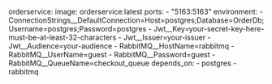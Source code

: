 orderservice:
  image: orderservice:latest
  ports:
    - "5163:5163"
  environment:
    - ConnectionStrings__DefaultConnection=Host=postgres;Database=OrderDb;Username=postgres;Password=postgres
    - Jwt__Key=your-secret-key-here-must-be-at-least-32-characters
    - Jwt__Issuer=your-issuer
    - Jwt__Audience=your-audience
    - RabbitMQ__HostName=rabbitmq
    - RabbitMQ__UserName=guest
    - RabbitMQ__Password=guest
    - RabbitMQ__QueueName=checkout_queue
  depends_on:
    - postgres
    - rabbitmq